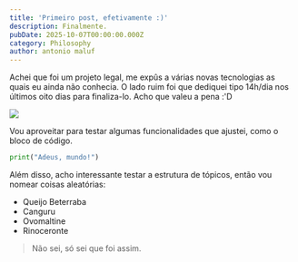 ```yaml
---
title: 'Primeiro post, efetivamente :)'
description: Finalmente.
pubDate: 2025-10-07T00:00:00.000Z
category: Philosophy
author: antonio maluf
---
```


Achei que foi um projeto legal, me expûs a várias novas tecnologias as quais eu ainda não conhecia. O lado ruim foi que dediquei tipo 14h/dia nos últimos oito dias para finaliza-lo. Acho que valeu a pena :'D

![](/images/1.jpg)

Vou aproveitar para testar algumas funcionalidades que ajustei, como o bloco de código.

```python
print("Adeus, mundo!")
```

Além disso, acho interessante testar a estrutura de tópicos, então vou nomear coisas aleatórias:

* Queijo
  Beterraba
* Canguru
* Ovomaltine
* Rinoceronte

> Não sei, só sei que foi assim.
